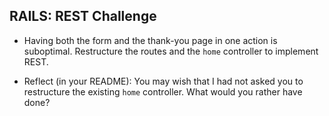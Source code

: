 ## RAILS: REST Challenge

* Having both the form and the thank-you page in one action is suboptimal.  Restructure the routes and the `home` controller to implement REST.

* Reflect (in your README): You may wish that I had not asked you to restructure the existing `home` controller.  What would you rather have done?

